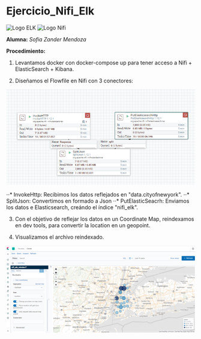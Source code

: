 # Ejercicio_Nifi_Elk

![Logo ELK](https://www.intellectualpoint.com/wp-content/uploads/2019/05/Elk-Stack-Logo.png)
![Logo Nifi](https://www.centerity.com/wp-content/uploads/2018/08/nifi-1.png)

 __Alumna:__ *Sofia Zander Mendoza*

__Procedimiento:__

1. Levantamos docker con docker-compose up para tener acceso a Nifi + ElasticSearch + Kibana.  

2. Diseñamos el Flowfile en Nifi con 3 conectores:

![nfi flowfile](https://github.com/sozanmen/ejercicio_nifi_elk/blob/main/images/1_FlowFile_Nifi.png)

⋅⋅* InvokeHttp: Recibimos los datos reflejados en "data.cityofnewyork".
⋅⋅* SplitJson: Convertimos en formado a Json
⋅⋅* PutElasticSeacrh: Enviamos los datos e Elasticsearch, creándo el índice "nifi_elk". 

3. Con el objetivo de reflejar los datos en un Coordinate Map, reindexamos en dev tools, para convertir la location en un geopoint.

4. Visualizamos el archivo reindexado. 

![mapa](https://github.com/sozanmen/ejercicio_nifi_elk/blob/main/images/8_Kibana_Map.png)
